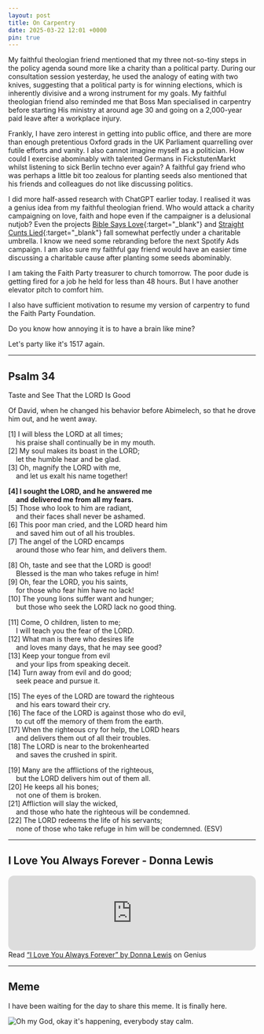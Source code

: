 ```yaml
---
layout: post
title: On Carpentry
date: 2025-03-22 12:01 +0000
pin: true
---
```


My faithful theologian friend mentioned that my three not-so-tiny steps in the policy agenda sound more like a charity than a political party. During our consultation session yesterday, he used the analogy of eating with two knives, suggesting that a political party is for winning elections, which is inherently divisive and a wrong instrument for my goals. My faithful theologian friend also reminded me that Boss Man specialised in carpentry before starting His ministry at around age 30 and going on a 2,000-year paid leave after a workplace injury.

Frankly, I have zero interest in getting into public office, and there are more than enough pretentious Oxford grads in the UK Parliament quarrelling over futile efforts and vanity. I also cannot imagine myself as a politician. How could I exercise abominably with talented Germans in FickstutenMarkt whilst listening to sick Berlin techno ever again? A faithful gay friend who was perhaps a little bit too zealous for planting seeds also mentioned that his friends and colleagues do not like discussing politics.

I did more half-assed research with ChatGPT earlier today. I realised it was a genius idea from my faithful theologian friend. Who would attack a charity campaigning on love, faith and hope even if the campaigner is a delusional nutjob? Even the projects [Bible Says Love](https://biblesays.love/){:target="_blank"} and [Straight Cunts Lied](../../cuntslied/){:target="_blank"} fall somewhat perfectly under a charitable umbrella. I know we need some rebranding before the next Spotify Ads campaign. I am also sure my faithful gay friend would have an easier time discussing a charitable cause after planting some seeds abominably.

I am taking the Faith Party treasurer to church tomorrow. The poor dude is getting fired for a job he held for less than 48 hours. But I have another elevator pitch to comfort him.

I also have sufficient motivation to resume my version of carpentry to fund the Faith Party Foundation.

Do you know how annoying it is to have a brain like mine?

Let's party like it's 1517 again.

---

## Psalm 34

Taste and See That the LORD Is Good

Of David, when he changed his behavior before Abimelech, so that he drove him out, and he went away.

 [1] I will bless the LORD at all times;  
  &nbsp;&nbsp;&nbsp;&nbsp;his praise shall continually be in my mouth.  
 [2] My soul makes its boast in the LORD;  
  &nbsp;&nbsp;&nbsp;&nbsp;let the humble hear and be glad.  
 [3] Oh, magnify the LORD with me,  
  &nbsp;&nbsp;&nbsp;&nbsp;and let us exalt his name together!  

 **[4] I sought the LORD, and he answered me**  
  &nbsp;&nbsp;&nbsp;&nbsp;**and delivered me from all my fears.**  
 [5] Those who look to him are radiant,  
  &nbsp;&nbsp;&nbsp;&nbsp;and their faces shall never be ashamed.  
 [6] This poor man cried, and the LORD heard him  
  &nbsp;&nbsp;&nbsp;&nbsp;and saved him out of all his troubles.  
 [7] The angel of the LORD encamps  
  &nbsp;&nbsp;&nbsp;&nbsp;around those who fear him, and delivers them.  

 [8] Oh, taste and see that the LORD is good!  
  &nbsp;&nbsp;&nbsp;&nbsp;Blessed is the man who takes refuge in him!  
 [9] Oh, fear the LORD, you his saints,  
  &nbsp;&nbsp;&nbsp;&nbsp;for those who fear him have no lack!  
 [10] The young lions suffer want and hunger;  
  &nbsp;&nbsp;&nbsp;&nbsp;but those who seek the LORD lack no good thing.  

 [11] Come, O children, listen to me;  
  &nbsp;&nbsp;&nbsp;&nbsp;I will teach you the fear of the LORD.  
 [12] What man is there who desires life  
  &nbsp;&nbsp;&nbsp;&nbsp;and loves many days, that he may see good?  
 [13] Keep your tongue from evil  
  &nbsp;&nbsp;&nbsp;&nbsp;and your lips from speaking deceit.  
 [14] Turn away from evil and do good;  
  &nbsp;&nbsp;&nbsp;&nbsp;seek peace and pursue it.  

 [15] The eyes of the LORD are toward the righteous  
  &nbsp;&nbsp;&nbsp;&nbsp;and his ears toward their cry.  
 [16] The face of the LORD is against those who do evil,  
  &nbsp;&nbsp;&nbsp;&nbsp;to cut off the memory of them from the earth.  
 [17] When the righteous cry for help, the LORD hears  
  &nbsp;&nbsp;&nbsp;&nbsp;and delivers them out of all their troubles.  
 [18] The LORD is near to the brokenhearted  
  &nbsp;&nbsp;&nbsp;&nbsp;and saves the crushed in spirit.  

 [19] Many are the afflictions of the righteous,  
  &nbsp;&nbsp;&nbsp;&nbsp;but the LORD delivers him out of them all.  
 [20] He keeps all his bones;  
  &nbsp;&nbsp;&nbsp;&nbsp;not one of them is broken.  
 [21] Affliction will slay the wicked,  
  &nbsp;&nbsp;&nbsp;&nbsp;and those who hate the righteous will be condemned.  
 [22] The LORD redeems the life of his servants;  
  &nbsp;&nbsp;&nbsp;&nbsp;none of those who take refuge in him will be condemned. (ESV)  

---

## I Love You Always Forever - Donna Lewis

<iframe style="border-radius:12px" src="https://open.spotify.com/embed/track/1PEqh7awkpuepLBSq8ZwqD?utm_source=generator&theme=0" width="100%" height="152" frameBorder="0" allowfullscreen="" allow="autoplay; clipboard-write; encrypted-media; fullscreen; picture-in-picture" loading="lazy"></iframe>

<div id='rg_embed_link_1563303' class='rg_embed_link' data-song-id='1563303'>Read <a href='https://genius.com/Donna-lewis-i-love-you-always-forever-lyrics'>“I Love You Always Forever” by Donna Lewis</a> on Genius</div> <script crossorigin src='https://genius.com/songs/1563303/embed.js'></script>

---

## Meme

I have been waiting for the day to share this meme. It is finally here.

![Oh my God, okay it's happening, everybody stay calm.](/qnQqzC76m55dRpzVyb.jpg)
